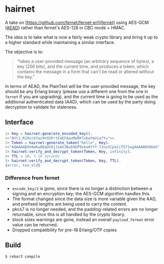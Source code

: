 hairnet
=====

A take on [https://github.com/fernet/fernet-erl](fernet) using AES-GCM
([AEAD](https://en.wikipedia.org/wiki/Authenticated_encryption))
rather than fernet's AES-128 in CBC mode + HMAC.

The idea is to take what is now a fairly weak crypto library and bring
it up to a higher standard while maintaining a similar interface.

The objective is to:

> "takes a user-provided message (an arbitrary sequence of
> bytes), a key (256 bits), and the current time, and produces a token, which
> contains the message in a form that can't be read or altered without the key."

In terms of AEAD, the PlainText will be the user-provided message, the key
should be any Erlang binary (please use a different one from the one in
`fernet` if you are upgrading), and the current time is going to be used as
the additional authenticated data (AAD), which can be used by the party
doing decryption to validate for staleness.


## Interface

```erlang
1> Key = hairnet:generate_encoded_key().
<<"BVt1_R20scbTwz9t05PrtE4EFAauMeRKTxbwYmUiafY=">>
2> Token = hairnet:generate_token("hello", Key).
<<"AQAAAABXH4wKw8DqUtDjJxAX3BuEHGP9xke0tfY-73uzVCpa1iT5f1wgAAAABbhBUeFl">>
3> hairnet:verify_and_decrypt_token(Token, Key, infinity).
4> TTL = 10. % 10 Seconds
5> hairnet:verify_and_decrypt_token(Token, Key, TTL).
{error, too_old}
```

### Difference from fernet

- `encode_key/2` is gone, since there is no longer a distinction between
  a signing and an encryption key; the AES-GCM algorithm handles this.
- The format changed since the data size is more variable given the AAD,
  and prefixed lengths are being used to carry the content.
- pkcs7 is no longer needed, and the padding-related errors are no longer
  returnable, since this is all handled by the crypto library.
- block sizes warnings are gone, instead an overall `payload_format`
  error value can be returned.
- Dropped compatibility for pre-18 Erlang/OTP copies

Build
-----

    $ rebar3 compile
